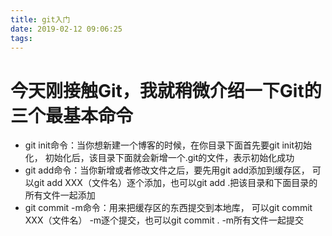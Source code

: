 ```yaml
---
title: git入门
date: 2019-02-12 09:06:25
tags:
---
```

<h1>今天刚接触Git，我就稍微介绍一下Git的三个最基本命令</h1>
<ul>
    <li>git init命令：当你想新建一个博客的时候，在你目录下面首先要git init初始化，
        初始化后，该目录下面就会新增一个.git的文件，表示初始化成功</li>
    <li>git add命令：当你新增或者修改文件之后，要先用git add添加到缓存区，
        可以git add XXX（文件名）逐个添加，也可以git add .把该目录和下面目录的所有文件一起添加</li>
    <li>git commit -m命令：用来把缓存区的东西提交到本地库，
        可以git commit XXX（文件名） -m逐个提交，也可以git commit . -m所有文件一起提交</li>
</ul>